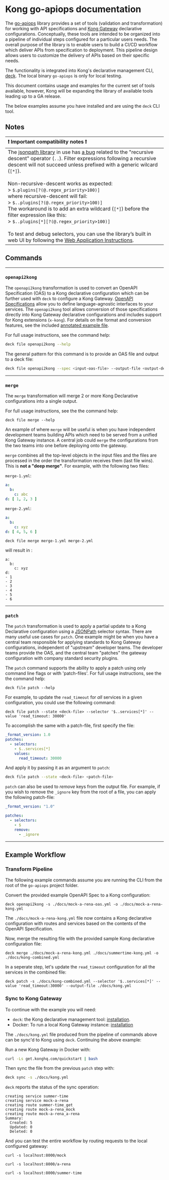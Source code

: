 # Kong go-apiops documentation

The [go-apiops](https://github.com/Kong/go-apiops) library provides a set of
tools (validation and transformation) for working with API specifications
and [Kong Gateway](https://docs.konghq.com/gateway/latest/) declarative configurations.
Conceptually, these tools are intended to be organized into a pipeline of individual steps
configured for a particular users needs. The overall purpose of the library is to enable users to
build a CI/CD workflow which deliver APIs from specification to deployment. This pipeline design
allows users to customize the delivery of APIs based on their specific needs.

The functionality is integrated into Kong's declarative management CLI,
[deck](https://docs.konghq.com/deck/latest/). The local binary `go-apiops` is only for local testing.

This document contains usage and examples for the current set of tools available, however,
Kong will be expanding the library of available tools leading up to a GA release.

The below examples assume you have installed and are using the `deck` CLI tool.

## Notes
| :exclamation:  Important compatibility notes  :exclamation: |
|:---------------------------|
| The [jsonpath library](https://github.com/vmware-labs/yaml-jsonpath) in use has [a bug](https://github.com/vmware-labs/yaml-jsonpath/issues/54) related to the "recursive descent" operator (`..`). Filter expressions following a recursive descent will not succeed unless prefixed with a generic wilcard (`[*]`).<br/><br/>Non-recursive-descent works as expected:<br/>> `$.plugins[?(@.regex_priority>100)]`</br>where recursive-descent will fail:<br/>> `$..plugins[?(@.regex_priority>100)]`</br>The workaround is to add an extra wildcard (`[*]`) before the filter expression like this:<br/>> `$..plugins[*][?(@.regex_priority>100)]`</br><br/>To test and debug selectors, you can use the library’s built in web UI by following the [Web Application Instructions](https://github.com/vmware-labs/yaml-jsonpath/tree/main/web).|


## Commands

---
### `openapi2kong`

The `openapi2kong` transformation is used to convert an OpenAPI Specification (OAS) to a
Kong declarative configuration which can be further used with `deck` to configure a Kong Gateway.
[OpenAPI Specifications](https://swagger.io/specification/) allow you to define language-agnostic
interfaces to your services. The `openapi2kong` tool allows conversion of those specifications
directly into Kong Gateway declarative configurations and includes support for Kong extensions (`x-kong`).
For details on the format and conversion features, see the included [annotated example file](learnservice_oas.yaml).

For full usage instructions, see the command help:

```sh
deck file openapi2kong --help
```

The general pattern for this command is to provide an OAS file and output to a deck file:

```sh
deck file openapi2kong --spec <input-oas-file> --output-file <output-deck-file>
```
---
### `merge`

The `merge` transformation will merge 2 or more Kong Declarative configurations into a single output.

For full usage instructions, see the the command help:

```
deck file merge --help
```

An example of where `merge` will be useful is when you have independent development teams building
APIs which need to be served from a unified Kong Gateway instance. A central job could `merge` the
configurations from the two teams into one before deploying onto the gateway.

`merge` combines all the top-level objects in the input files and the files are processed in the
order the transformation receives them (last file wins). This is **not a "deep merge"**.
For example, with the following two files:

`merge-1.yml`:
```yml
a:
  b:
    c: abc
d: [ 1, 2, 3 ]
```

`merge-2.yml`:
```yml
a:
  b:
    c: xyz
d: [ 4, 5, 6 ]
```

```
deck file merge merge-1.yml merge-2.yml
```
will result in :
```
a:
  b:
    c: xyz
d:
- 1
- 2
- 3
- 4
- 5
- 6
```

---
### `patch`

The `patch` transformation is used to apply a partial update to a Kong Declarative
configuration using a [JSONPath](https://goessner.net/articles/JsonPath/) selector syntax. There
are many useful use cases for `patch`. One example might be when you have a central team responsible
for applying standards to Kong Gateway configurations, independent of "upstream" developer teams.
The developer teams provide the OAS, and the central team "patches" the gateway configuration
with company standard security plugins.

The `patch` command supports the ability to apply a patch using only command line flags or
with 'patch-files'. For full usage instructions, see the the command help:

```
deck file patch --help
```

For example, to update the `read_timeout` for _all_ services in a given configuration, you could use the following command:

```
deck file patch --state <deck-file> --selector '$..services[*]' --value 'read_timeout: 30000'
```

To accomplish the same with a patch-file, first specify the file:

```yaml
_format_version: 1.0
patches:
  - selectors:
    - $..services[*]
    values:
      read_timeout: 30000
```

And apply it by passing it as an argument to `patch`:

```sh
deck file patch --state <deck-file> <patch-file>
```

`patch` can also be used to _remove_ keys from the output file. For example, if you wish to remove
the `_ignore` key from the root of a file, you can apply the following patch-file:

```yaml
_format_version: "1.0"

patches:
  - selectors:
    - $
    remove:
      - _ignore
```

---
## Example Workflow

### Transform Pipeline

The following example commands assume you are running the CLI from the root of the `go-apiops` project folder.

Convert the provided example OpenAPI Spec to a Kong configuration:

```
deck openapi2kong -s ./docs/mock-a-rena-oas.yml -o ./docs/mock-a-rena-kong.yml
```

The `./docs/mock-a-rena-kong.yml` file now contains a Kong declarative configuration with routes and
services based on the contents of the OpenAPI Specification.

Now, merge the resulting file with the provided sample Kong declarative configuration file:

```
deck merge ./docs/mock-a-rena-kong.yml ./docs/summertime-kong.yml -o ./docs/kong-combined.yml
```

In a seperate step, let's update the `read_timeout` configuration for all the services in the combined file:
```
deck patch -s ./docs/kong-combined.yml --selector '$..services[*]' --value 'read_timeout:30000' --output-file ./docs/kong.yml
```

### Sync to Kong Gateway

To continue with the example you will need:
* `deck`: the Kong declarative management tool: [installation](https://docs.konghq.com/deck/latest/installation/).
* Docker: To run a local Kong Gateway instance: [installation](https://docs.docker.com/get-docker/)

The `./docs/kong.yml` file produced from the pipeline of commands above can be sync'd to Kong using `deck`.
Continuing the above example:

Run a new Kong Gateway in Docker with:

```bash
curl -Ls get.konghq.com/quickstart | bash
```

Then sync the file from the previous `patch` step with:

```bash
deck sync -s ./docs/kong.yml
```

`deck` reports the status of the sync operation:
```
creating service summer-time
creating service mock-a-rena
creating route summer-time_get
creating route mock-a-rena_mock
creating route mock-a-rena_a-rena
Summary:
  Created: 5
  Updated: 0
  Deleted: 0
```

And you can test the entire workflow by routing requests to the local configured gateway:

```
curl -s localhost:8000/mock
```
```
curl -s localhost:8000/a-rena
```
```
curl -s localhost:8000/summer-time
```
